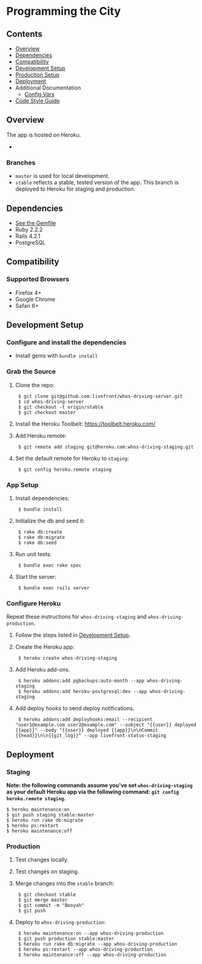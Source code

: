 # Programming the City

## Contents

* [Overview](#overview)
* [Dependencies](#dependencies)
* [Compatibility](#compatibility)
* [Development Setup](#development-setup)
* [Production Setup](#production-setup)
* [Deployment](#deployment)
* Additional Documentation
    * [Config Vars](https://github.com/livefront/whos-driving-server/blob/master/doc/config_vars.md)
* [Code Style Guide](#code-style-guide)
## Overview

The app is hosted on Heroku.

* 

### Branches

* `master` is used for local development.
* `stable` reflects a stable, tested version of the app. This branch is deployed to Heroku for staging and production.

## Dependencies

* [See the Gemfile](https://github.com/livefront/whos-driving-server/blob/master/Gemfile)
* Ruby 2.2.2
* Rails 4.2.1
* PostgreSQL

## Compatibility

### Supported Browsers

* Firefox 4+
* Google Chrome
* Safari 6+

## Development Setup

### Configure and install the dependencies

* Install gems with `bundle install`

### Grab the Source

1. Clone the repo:

        $ git clone git@github.com:livefront/whos-driving-server.git
        $ cd whos-driving-server
        $ git checkout -t origin/stable
        $ git checkout master

2. Install the Heroku Toolbelt: https://toolbelt.heroku.com/

3. Add Heroku remote:

        $ git remote add staging git@heroku.com:whos-driving-staging.git

4. Set the default remote for Heroku to `staging`:

        $ git config heroku.remote staging

### App Setup

1. Install dependencies:

        $ bundle install

2. Initialize the db and seed it:

        $ rake db:create
        $ rake db:migrate
        $ rake db:seed

3. Run unit tests:

        $ bundle exec rake spec

4. Start the server:

        $ bundle exec rails server

### Configure Heroku

Repeat these instructions for `whos-driving-staging` and `whos-driving-production`.

1. Follow the steps listed in [Development Setup](#development-setup).
2. Create the Heroku app:

        $ heroku create whos-driving-staging

3. Add Heroku add-ons.

        $ heroku addons:add pgbackups:auto-month --app whos-driving-staging
        $ heroku addons:add heroku-postgresql:dev --app whos-driving-staging

4. Add deploy hooks to send deploy notifications.

        $ heroku addons:add deployhooks:email --recipient "user1@example.com user2@example.com" --subject "{{user}} deployed {{app}}" --body "{{user}} deployed {{app}}\n\nCommit {{head}}\n\n{{git_log}}" --app livefront-status-staging


## Deployment

### Staging

**Note: the following commands assume you've set `whos-driving-staging` as your default Heroku app via the following command: `git config heroku.remote staging`.**

    $ heroku maintenance:on
    $ git push staging stable:master
    $ heroku run rake db:migrate
    $ heroku ps:restart
    $ heroku maintenance:off

### Production

1. Test changes locally.

2. Test changes on staging.

3. Merge changes into the `stable` branch:

        $ git checkout stable
        $ git merge master
        $ git commit -m "Booyah"
        $ git push

4. Deploy to `whos-driving-production`:

        $ heroku maintenance:on --app whos-driving-production
        $ git push production stable:master
        $ heroku run rake db:migrate --app whos-driving-production
        $ heroku ps:restart --app whos-driving-production
        $ heroku maintenance:off --app whos-driving-production

